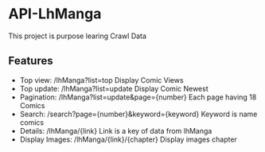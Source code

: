 # API-LhManga
This project is purpose learing Crawl Data

## Features
* Top view: /lhManga?list=top Display Comic Views
* Top update: /lhManga?list=update Display Comic Newest
* Pagination: /lhManga?list=update&page={number} Each page having 18 Comics
* Search: /search?page={number}&keyword={keyword} Keyword is name comics
* Details: /lhManga/{link} Link is a key of data from lhManga
* Display Images: /lhManga/{link}/{chapter} Display images chapter

